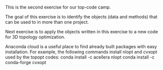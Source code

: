 This is the second exercise for our top-code camp. 

The goal of this exercise is to identify the objects (data and methods) that can be used to in more than one project.

Next exercise is to apply the objects written in this exercise to a new code for 3D topology optimization.

Anaconda cloud is a useful place to find already built packages with easy installation.
For example, the following commands install nlopt and cvxopt used by the topopt codes:
conda install -c acellera nlopt 
conda install -c conda-forge cvxopt
